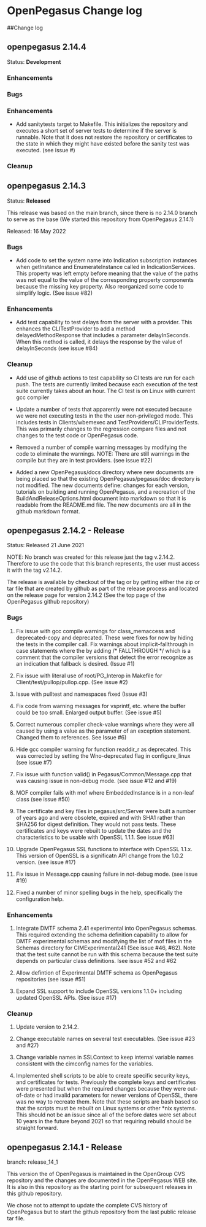 # OpenPegasus Change log

##Change log


## openpegasus 2.14.4

Status: **Development**

### Enhancements

### Bugs

### Enhancements

* Add sanitytests target to Makefile.  This initializes the repository and
  executes a short set of server tests to determine if the server is runnable.
  Note that it does not restore the repository or certificates to the state
  in which they might have existed before the sanity test was executed.
  (see issue #)

### Cleanup

## openpegasus 2.14.3

Status: **Released**

This release was based on the main branch, since there is no 2.14.0 branch
to serve as the base (We started this repository from OpenPegasus 2.14.1)

Released: 16 May 2022

### Bugs

* Add code to set the system name into Indication subscription instances
  when getInstance and EnumerateInstance called in IndicationServices.
  This property was left empty before meaning that the value of the
  paths was not equal to the value of the corresponding property
  components because the missing key property.   Also reorganized
  some code to simplify logic. (See issue #82)


### Enhancements

* Add test capability to test delays from the server with a provider.  This
  enhances the CLITestProvider to add a method delayedMethodResponse that
  includes a parameter delayInSeconds.  When this method is called, it delays
  the response by the value of delayInSeconds (see issue #84)

### Cleanup

* Add use of github actions to test capability so CI tests are run for each
  push.  The tests are currently limited because each execution of the test
  suite currently takes about an hour.  The CI test is on Linux with current
  gcc compiler

* Update a number of tests  that apparently were not executed because we were
  not executing tests in the the user non-privileged mode.  This includes tests in
  Clients/wbemexec and TestProviders/CLIProviderTests. This was primarily
  changes to the regression compare files and not changes to the test code
  or OpenPegasus code.

* Removed a number of compile warning messages by modifying the code to
  eliminate the warnings.  NOTE: There are still warnings in the
  compile but they are in test providers. (see issue #22)

* Added a new OpenPegasus/docs directory where new documents are being placed
  so that the existing OpenPegasus/pegasus/doc directory is not modified. The
  new documents define: changes for each version, tutorials on building and
  running OpenPegasus, and a recreation of the BuildAndReleaseOptions.html
  document into markdown so that it is readable from the README.md file. The
  new documents are all in the github markdown format.

## openpegasus 2.14.2 - Release

Status: Released 21 June 2021

NOTE: No branch was created for this release just the tag v.2.14.2.  Therefore
to use the code that this branch represents, the user must access it with the tag
v2.14.2.

The release is available by checkout of the tag or by getting either the
zip or tar file that are created by github as part of the release process and
located on the release page for version 2.14.2 (See the top page of the
OpenPegasus github repository)

### Bugs

1. Fix issue with gcc compile warnings for class_memaccess and deprecated-copy
   and deprecated. These were fixes for now by hiding the tests in the compiler
   call. Fix warnings about implicit-fallthrough in case statements
   where the by adding /* FALLTHROUGH */ which is a comment that the compiler
   versions that detect the error recognize as an indication that fallback
   is desired. (Issue #1)

2. Fix issue with literal use of root/PG_Interop in Makefile for
   Client/test/pullop/pullop.cpp. (See issue #2)

3. Issue with pulltest and namespaces fixed (Issue #3)

3. Fix code from warning messages for vsprintf, etc. where the buffer could
   be too small. Enlarged output buffer. (See issue #5)

4. Correct numerous compiler check-value warnings where they were all caused
   by using a value as the parameter of an exception statement.  Changed them
   to references.  See Issue #6)

5. Hide gcc compiler warning for function readdir_r as deprecated. This was
   corrected by setting the Wno-deprecated flag in configure_linux (see issue #7)

6. Fix issue with function valid() in Pegasus/Common/Message.cpp that was causing
   issue in non-debug mode.  (see issue #12 and #19)

7. MOF compiler fails with mof where EmbeddedInstance is in a non-leaf class (see
   issue #50)

8. The certificate and key files in pegasus/src/Server were built a number of years
   ago and were obsolete, expired and with SHA1 rather than SHA256 for digest
   definition. They would not pass tests.  These certificates and keys were rebuilt
   to update the dates and the characteristics to be usable with OpenSSL 1.1.1. See
   issue #63)

9. Upgrade OpenPegasus SSL functions to interface with OpenSSL 1.1.x.  This version
   of OpenSSL is a significatn API change from the 1.0.2 version. (see issue #17)

10. Fix issue in Message.cpp causing failure in not-debug mode. (see issue #19)

11. Fixed a number of minor spelling bugs in the help, specifically  the
   configuration help.


### Enhancements

1. Integrate DMTF schema 2.41 experimental into OpenPegasus schemas.  This required
   extending the schema definition capability to allow for DMTF experimental schemas and
   modifying the list of mof files in the Schemas directory for CIMExperimental241
   (See issue #46, #62). Note that the test suite cannot be run with this schema because
   the test suite depends on particular class definitions. Isee issue #52 and #62

2. Allow defintion of Experimental DMTF schema as OpenPegasus repositories (see issue #51)

3. Expand SSL support to include OpenSSL versions 1.1.0+ including updated
   OpenSSL APIs. (See issue #17)


### Cleanup

1. Update version to 2.14.2.

2. Change executable names on several test executables. (See issue #23 and #27)

3. Change variable names in SSLContext to keep internal variable names consistent with
   the cimconfig names for the variables.

4. Implemented shell scripts to be able to create specific security keys, and certificates
   for tests.  Previously the complete keys and certificates were presented but when
   the required changes because they were out-of-date or had invalid parameters for
   newer versions of OpenSSL, there was no way to recreate them.  Note that these
   scripts are bash based so that the scripts must be rebuilt on Linux systems or other
   *nix systems. This should not be an issue since all of the before dates were set
   about 10 years in the future beyond 2021 so that requiring rebuild should be
   straight forward.


## openpegasus 2.14.1 - Release

branch: release_14_1

This version the of OpenPegasus is maintained in the OpenGroup CVS repository and the
changes are documented in the OpenPegasus WEB site.  It is also in this repository
as the starting  point for subsequent releases in this github repository.

We chose not to attempt to update the complete CVS history of OpenPegasus but to
start the github repository from the last public release tar file.
